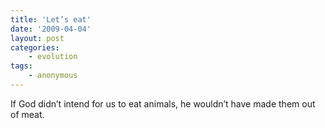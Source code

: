 ```yaml
---
title: 'Let’s eat'
date: '2009-04-04'
layout: post
categories:
    - evolution
tags:
    - anonymous
---
```


If God didn’t intend for us to eat animals, he wouldn’t have made them out of meat.